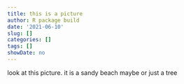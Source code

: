 ```yaml
---
title: this is a picture
author: R package build
date: '2021-06-10'
slug: []
categories: []
tags: []
showDate: no
---
```


look at this picture. it is a sandy beach maybe or just a tree